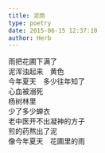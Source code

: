 ```yaml
---  
title: 泥雨  
type: poetry  
date: 2015-06-15 12:37:10  
author: Herb    
---  
```

雨把花圃下满了  
泥浑浊起来　黄色  
今年夏天　多少往年知了  
心血被溺死  
杨树林里  
少了多少蝉衣  
老中医开不出凝神的方子  
煎的药熬出了泥  
像今年夏天　花圃里的雨